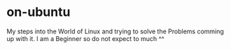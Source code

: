 # on-ubuntu
My steps into the World of Linux and trying to solve the Problems comming up with it. I am a Beginner so do not expect to much ^^
